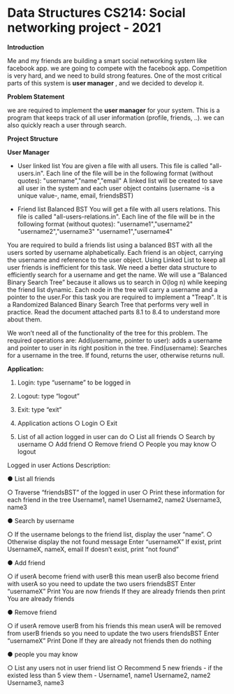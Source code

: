 # Data Structures CS214: Social networking project - 2021
**Introduction**

Me and my friends are building a smart social networking system like facebook app. we are going to compete with the facebook app. Competition is very hard, and we need to build strong features. One of the most critical parts of this system is **user manager** , and we decided to develop it. 

**Problem Statement**

we are required to implement the **user manager** for your system. This is a program that keeps track of all user information (profile, friends, ..). we can also quickly reach a user through search.

**Project Structure** 

**User Manager**

- User linked list 
You are given a file with all users. This file is called "all-users.in". Each line of the file
will be in the following format (without quotes):
"username","name","email"
A linked list will be created to save all user in the system and each user object
contains (username -is a unique value-, name, email, friendsBST)


- Friend list Balanced BST
You will get a file with all users relations. This file is called "all-users-relations.in".
Each line of the file will be in the following format (without quotes):
"username1","username2"
"username2","username3"
"username1","username4"

You are required to build a friends list using a balanced BST with all the users sorted
by username alphabetically. Each friend is an object, carrying the username and
reference to the user object.
Using Linked List to keep all user friends is inefficient for this task. We need a better
data structure to efficiently search for a username and get the name. We will use a
“Balanced Binary Search Tree” because it allows us to search in O(log n) while
keeping the friend list dynamic. Each node in the tree will carry a username and a
pointer to the user.For this task you are required to implement a "Treap". It is a
Randomized Balanced Binary Search Tree that performs very well in practice. Read
the document attached parts 8.1 to 8.4 to understand more about them.

We won’t need all of the functionality of the tree for this problem. The required
operations are:
Add(username, pointer to user): adds a username and pointer to user in its
right position in the tree.
Find(username): Searches for a username in the tree. If found, returns the user,
otherwise returns null.


**Application:**

1) Login: type “username” to be logged in 

2) Logout: type “logout” 

3) Exit: type “exit” 

4) Application actions
○ Login
○ Exit

5) List of all action logged in user can do 
○ List all friends 
○ Search by username 
○ Add friend 
○ Remove friend 
○ People you may know 
○ logout


Logged in user Actions Description:

● List all friends

○ Traverse “friendsBST” of the logged in user
○ Print these information for each friend in the tree
Username1, name1
Username2, name2
Username3, name3

● Search by username

○ If the username belongs to the friend list, display the user “name”.
○ Otherwise display the not found message
Enter “usernameX”
If exist, print
UsernameX, nameX, email
If doesn’t exist, print
“not found”

● Add friend

○ if userA become friend with userB this mean userB also become friend with
userA so you need to update the two users friendsBST
Enter “usernameX”
Print
You are now friends
If they are already friends then print
You are already friends

● Remove friend

○ if userA remove userB from his friends this mean userA will be removed from
userB friends so you need to update the two users friendsBST
Enter “usernameX”
Print
Done
If they are already not friends then do nothing

● people you may know

○ List any users not in user friend list
○ Recommend 5 new friends - if the existed less than 5 view them -
Username1, name1
Username2, name2
Username3, name3

